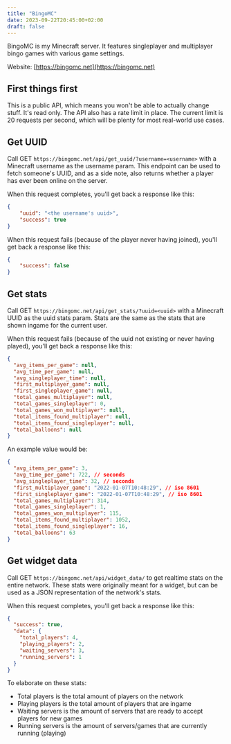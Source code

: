 ```yaml
---
title: "BingoMC"
date: 2023-09-22T20:45:00+02:00
draft: false
---
```

BingoMC is my Minecraft server. It features singleplayer and multiplayer bingo games with various game settings.

Website: [https://bingomc.net](https://bingomc.net)

## First things first
This is a public API, which means you won't be able to actually change stuff. It's read only.
The API also has a rate limit in place.
The current limit is 20 requests per second, which will be plenty for most real-world use cases.

## Get UUID
Call GET `https://bingomc.net/api/get_uuid/?username=<username>` with a Minecraft username as the username param.
This endpoint can be used to fetch someone's UUID,
and as a side note, also returns whether a player has ever been online on the server.

When this request completes, you'll get back a response like this:
```json
{
    "uuid": "<the username's uuid>",
    "success": true
}
```

When this request fails (because of the player never having joined), you'll get back a response like this:
```json
{
    "success": false
}
```

## Get stats
Call GET `https://bingomc.net/api/get_stats/?uuid=<uuid>` with a Minecraft UUID as the uuid stats param.
Stats are the same as the stats that are shown ingame for the current user.

When this request fails (because of the uuid not existing or never having played), you'll get back a response like this:
```json
{
  "avg_items_per_game": null,
  "avg_time_per_game": null,
  "avg_singleplayer_time": null,
  "first_multiplayer_game": null,
  "first_singleplayer_game": null,
  "total_games_multiplayer": null,
  "total_games_singleplayer": 0,
  "total_games_won_multiplayer": null,
  "total_items_found_multiplayer": null,
  "total_items_found_singleplayer": null,
  "total_balloons": null
}
```

An example value would be:
```json
{
  "avg_items_per_game": 3,
  "avg_time_per_game": 722, // seconds
  "avg_singleplayer_time": 32, // seconds
  "first_multiplayer_game": "2022-01-07T10:48:29", // iso 8601
  "first_singleplayer_game": "2022-01-07T10:48:29", // iso 8601
  "total_games_multiplayer": 314,
  "total_games_singleplayer": 1,
  "total_games_won_multiplayer": 115,
  "total_items_found_multiplayer": 1052,
  "total_items_found_singleplayer": 16,
  "total_balloons": 63
}
```

## Get widget data
Call GET `https://bingomc.net/api/widget_data/` to get realtime stats on the entire network.
These stats were originally meant for a widget,
but can be used as a JSON representation of the network's stats.

When this request completes, you'll get back a response like this:
```json
{
  "success": true,
  "data": {
    "total_players": 4,
    "playing_players": 2,
    "waiting_servers": 3,
    "running_servers": 1
  }
}
```

To elaborate on these stats:
- Total players is the total amount of players on the network
- Playing players is the total amount of players that are ingame
- Waiting servers is the amount of servers that are ready to accept players for new games
- Running servers is the amount of servers/games that are currently running (playing)
